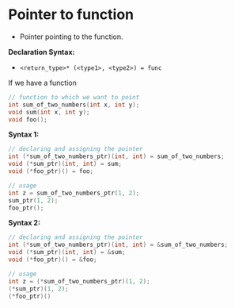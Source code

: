 # Pointer to function

-   Pointer pointing to the function.

**Declaration Syntax:**

-   `<return_type>* (<type1>, <type2>) = func`

If we have a function

```c
// function to which we want to point
int sum_of_two_numbers(int x, int y);
void sum(int x, int y);
void foo();
```

**Syntax 1:**

```c
// declaring and assigning the pointer
int (*sum_of_two_numbers_ptr)(int, int) = sum_of_two_numbers;
void (*sum_ptr)(int, int) = sum;
void (*foo_ptr)() = foo;

// usage
int z = sum_of_two_numbers_ptr(1, 2);
sum_ptr(1, 2);
foo_ptr();
```

**Syntax 2:**

```c
// declaring and assigning the pointer
int (*sum_of_two_numbers_ptr)(int, int) = &sum_of_two_numbers;
void (*sum_ptr)(int, int) = &sum;
void (*foo_ptr)() = &foo;

// usage
int z = (*sum_of_two_numbers_ptr)(1, 2);
(*sum_ptr)(1, 2);
(*foo_ptr)()
```
